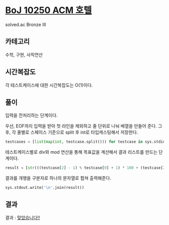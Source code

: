 # [BoJ 10250 ACM 호텔](https://www.acmicpc.net/problem/10250)

solved.ac Bronze III

## 카테고리

수학, 구현, 사칙연산

## 시간복잡도

각 테스트케이스에 대한 시간복잡도는 O(1)이다.

## 풀이

입력을 전처리하는 단계이다.

우선, EOF까지 입력을 받아 첫 라인을 제외하고 줄 단위로 나눠 배열을 만들어 준다.
그 후, 각 줄별로 스페이스 기준으로 split 후 int로 타입캐스팅해서 저장한다.

```python
testcases = [list(map(int, testcase.split())) for testcase in sys.stdin.read().splitlines()[1:]]
```

테스트케이스별로 div와 mod 연산을 통해 목표값을 계산해서 결과 리스트를 만드는 단계이다.

```python
result = [str(((testcase[2] - 1) % testcase[0] + 1) * 100 + (testcase[2] - 1) // testcase[0] + 1) for testcase in testcases]
```

결과를 개행을 구분자로 하나의 문자열로 합쳐 출력해준다.

```python
sys.stdout.write('\n'.join(result))
```

## 결과

결과 : [맞았습니다!!](http://boj.kr/602b2e12b41b4a31a26db4bd59d4f34e)
